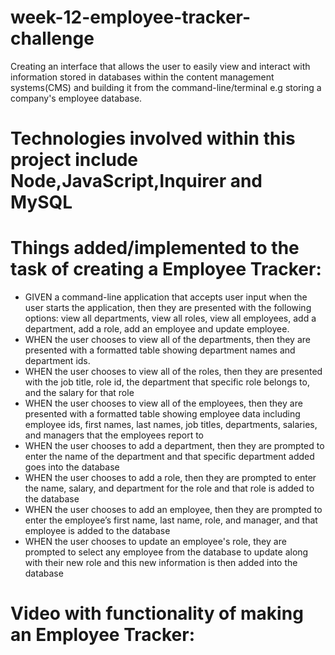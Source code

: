 # week-12-employee-tracker-challenge

Creating an interface that allows the user to easily view and interact with information stored in databases within the content management systems(CMS) and building it from the command-line/terminal e.g storing a company's employee database.

# Technologies involved within this project include Node,JavaScript,Inquirer and MySQL

# Things added/implemented to the task of creating a Employee Tracker:

- GIVEN a command-line application that accepts user input when the user starts the application, then they are presented with the following options: view all departments, view all roles, view all employees, add a department, add a role, add an employee and update employee.
- WHEN the user chooses to view all of the departments, then they are presented with a formatted table showing department names and department ids.
- WHEN the user chooses to view all of the roles, then they are presented with the job title, role id, the department that specific role belongs to, and the salary for that role
- WHEN the user chooses to view all of the employees, then they are presented with a formatted table showing employee data including employee ids, first names, last names, job titles, departments, salaries, and managers that the employees report to
- WHEN the user chooses to add a department, then they are prompted to enter the name of the department and that specific department added goes into the database
- WHEN the user chooses to add a role, then they are prompted to enter the name, salary, and department for the role and that role is added to the database
- WHEN the user chooses to add an employee, then they are prompted to enter the employee’s first name, last name, role, and manager, and that employee is added to the database
- WHEN the user chooses to update an employee's role, they are prompted to select any employee from the database to update along with their new role and this new information is then added into the database


# Video with functionality of making an Employee Tracker:





